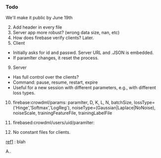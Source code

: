 
### Todo
We'll make it public by June 19th  

2. Add header in every file
5. Server app more robust? (wrong data size, nan, etc)
7. How does firebase verify clients? Later.
8. Client
  * Initially asks for id and passwd. Server URL and .JSON is embedded.
  * If paramIter changes, it reset the process.  
9. Server
  * Has full control over the clients?
  * Command: pause, resume, restart, expire
  * Useful for a new session with different parameters, e.g., with different loss types.  

10. firebase:crowdml/params: paramIter, D, K, L, N, batchSize, lossType=('Hinge','Softmax','LogReg'), noiseType=(Gaussian|Laplace|NoNoise), noiseScale, trainingFeatureFile, trainingLabelFile
11. firebased:crowdml/users/uid/paramIter: 

12. No constant files for clients.

[ref1][#ref1] :  blah


A..



[#ref1]: blah
